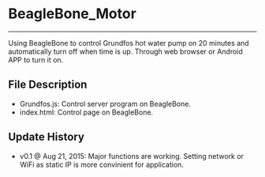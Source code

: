 # BeagleBone_Motor
---
Using BeagleBone to control Grundfos hot water pump on 20 minutes and automatically turn off when time is up. Through web browser or Android APP to turn it on.

## File Description
* Grundfos.js: Control server program on BeagleBone.
* index.html: Control page on BeagleBone.

## Update History
* v0.1 @ Aug 21, 2015: Major functions are working. Setting network or WiFi as static IP is more convinient for application. 